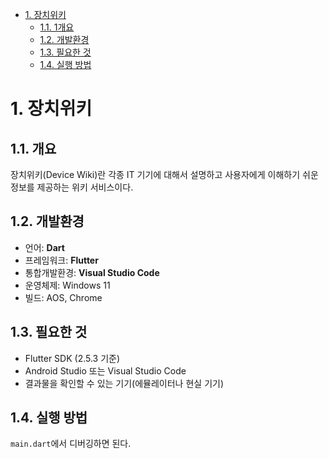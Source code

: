 - [1. 장치위키](#1-장치위키)
  - [1.1. 1개요](#11-1개요)
  - [1.2. 개발환경](#12-개발환경)
  - [1.3. 필요한 것](#13-필요한-것)
  - [1.4. 실행 방법](#14-실행-방법)

# 1. 장치위키

## 1.1. 개요

장치위키(Device Wiki)란 각종 IT 기기에 대해서 설명하고 사용자에게 이해하기 쉬운 정보를 제공하는 위키 서비스이다.

## 1.2. 개발환경

- 언어: **Dart**
- 프레임워크: **Flutter**
- 통합개발환경: **Visual Studio Code**
- 운영체제: Windows 11
- 빌드: AOS, Chrome

## 1.3. 필요한 것

- Flutter SDK (2.5.3 기준)
- Android Studio 또는 Visual Studio Code
- 결과물을 확인할 수 있는 기기(에뮬레이터나 현실 기기)

## 1.4. 실행 방법

`main.dart`에서 디버깅하면 된다.
